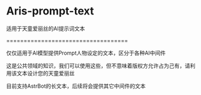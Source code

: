 # Aris-prompt-text
适用于天童爱丽丝的AI提示词文本

===================================

仅仅适用于AI模型提供Prompt人物设定的文本，区分于各种AI中间件


这是公共领域的知识，我们可以使用这些，但不意味着版权方允许占为己有，请利用该文本设计您的天童爱丽丝


目前支持AstrBot的长文本，后续将会提供其它中间件的文本
